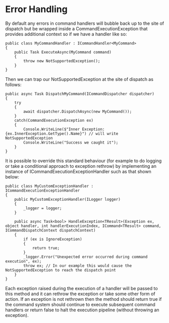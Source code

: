 # Error Handling

By default any errors in command handlers will bubble back up to the site of dispatch but be wrapped inside a CommandExecutionException that provides additional context so if we have a handler like so:

    public class MyCommandHandler : ICommandHandler<MyCommand>
    {
        public Task ExecuteAsync(MyCommand command)
        {
            throw new NotSupportedException();
        }
    }

Then we can trap our NotSupportedException at the site of dispatch as follows:

    public async Task DispatchMyCommand(ICommandDispatcher dispatcher)
    {
        try
        {
            await dispatcher.DispatchAsync(new MyCommand());
        }
        catch(CommandExecutionException ex)
        {
            Console.WriteLine($"Inner Exception: {ex.InnerException.GetType().Name}") // will write NotSupportedException
            Console.WriteLine("Success we caught it");
        }
    }

It is possible to override this standard behaviour (for example to do logging or take a conditional approach to exception rethrow) by implementing an instance of ICommandExecutionExceptionHandler such as that shown below:

    public class MyCustomExceptionHandler : ICommandExecutionExceptionHandler
    {
        public MyCustomExceptionHandler(ILogger logger)
        {
            _logger = logger;
        }

        public async Task<bool> HandleException<TResult>(Exception ex, object handler, int handlerExecutionIndex, ICommand<TResult> command, ICommandDispatchContext dispatchContext)
        {
            if (ex is IgnoreException)
            {
                return true;
            }
            _logger.Error("Unexpected error occurred during command execution", ex);
            throw ex; // In our example this would cause the NotSupportedException to reach the dispatch point
        }
    }

Each exception raised during the execution of a handler will be passed to this method and it can rethrow the exception or take some other form of action. If an exception is not rethrown then the method should return true if the command system should continue to execute subsequent command handlers or return false to halt the execution pipeline (without throwing an exception).